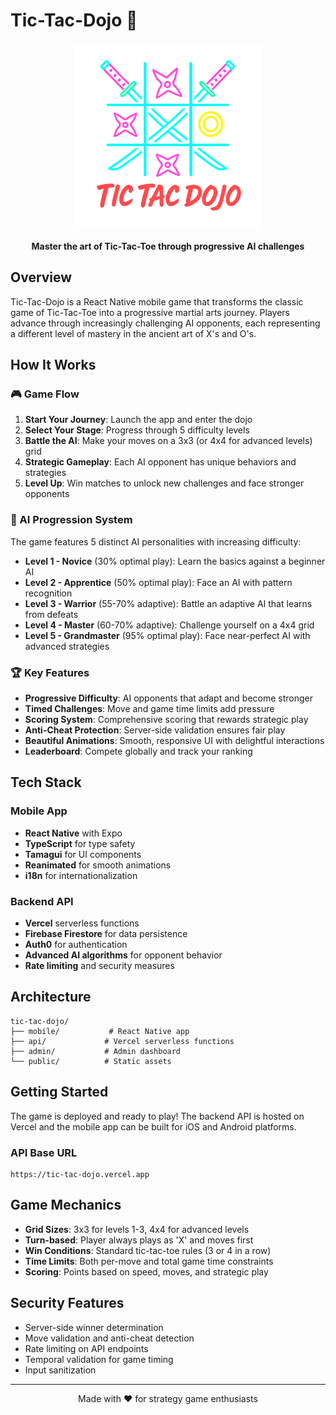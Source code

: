 # Tic-Tac-Dojo 🥋

<p align="center">
  <img src="mobile/assets/images/logo_bright.png" alt="Tic-Tac-Dojo Logo" width="300" />
</p>

<p align="center">
  <strong>Master the art of Tic-Tac-Toe through progressive AI challenges</strong>
</p>

## Overview

Tic-Tac-Dojo is a React Native mobile game that transforms the classic game of Tic-Tac-Toe into a progressive martial arts journey. Players advance through increasingly challenging AI opponents, each representing a different level of mastery in the ancient art of X's and O's.

## How It Works

### 🎮 Game Flow

1. **Start Your Journey**: Launch the app and enter the dojo
2. **Select Your Stage**: Progress through 5 difficulty levels
3. **Battle the AI**: Make your moves on a 3x3 (or 4x4 for advanced levels) grid
4. **Strategic Gameplay**: Each AI opponent has unique behaviors and strategies
5. **Level Up**: Win matches to unlock new challenges and face stronger opponents

### 🤖 AI Progression System

The game features 5 distinct AI personalities with increasing difficulty:

- **Level 1 - Novice** (30% optimal play): Learn the basics against a beginner AI
- **Level 2 - Apprentice** (50% optimal play): Face an AI with pattern recognition
- **Level 3 - Warrior** (55-70% adaptive): Battle an adaptive AI that learns from defeats
- **Level 4 - Master** (60-70% adaptive): Challenge yourself on a 4x4 grid
- **Level 5 - Grandmaster** (95% optimal play): Face near-perfect AI with advanced strategies

### 🏆 Key Features

- **Progressive Difficulty**: AI opponents that adapt and become stronger
- **Timed Challenges**: Move and game time limits add pressure
- **Scoring System**: Comprehensive scoring that rewards strategic play
- **Anti-Cheat Protection**: Server-side validation ensures fair play
- **Beautiful Animations**: Smooth, responsive UI with delightful interactions
- **Leaderboard**: Compete globally and track your ranking

## Tech Stack

### Mobile App
- **React Native** with Expo
- **TypeScript** for type safety
- **Tamagui** for UI components
- **Reanimated** for smooth animations
- **i18n** for internationalization

### Backend API
- **Vercel** serverless functions
- **Firebase Firestore** for data persistence
- **Auth0** for authentication
- **Advanced AI algorithms** for opponent behavior
- **Rate limiting** and security measures

## Architecture

```
tic-tac-dojo/
├── mobile/           # React Native app
├── api/             # Vercel serverless functions
├── admin/           # Admin dashboard
└── public/          # Static assets
```

## Getting Started

The game is deployed and ready to play! The backend API is hosted on Vercel and the mobile app can be built for iOS and Android platforms.

### API Base URL
```
https://tic-tac-dojo.vercel.app
```

## Game Mechanics

- **Grid Sizes**: 3x3 for levels 1-3, 4x4 for advanced levels
- **Turn-based**: Player always plays as 'X' and moves first
- **Win Conditions**: Standard tic-tac-toe rules (3 or 4 in a row)
- **Time Limits**: Both per-move and total game time constraints
- **Scoring**: Points based on speed, moves, and strategic play

## Security Features

- Server-side winner determination
- Move validation and anti-cheat detection
- Rate limiting on API endpoints
- Temporal validation for game timing
- Input sanitization

---

<p align="center">
  Made with ❤️ for strategy game enthusiasts
</p>
</contents>
</invoke>
